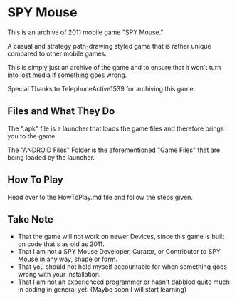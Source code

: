 # SPY Mouse
This is an archive of 2011 mobile game "SPY Mouse." 

A casual and strategy path-drawing styled game that is rather unique compared to other mobile games. 

This is simply just an archive of the game and to ensure that it won't turn into lost media if something goes wrong.

Special Thanks to TelephoneActive1539 for archiving this game.

## Files and What They Do
The ".apk" file is a launcher that loads the game files and therefore brings you to the game.

The "ANDROID Files" Folder is the aforementioned "Game Files" that are being loaded by the launcher.

## How To Play
Head over to the HowToPlay.md file and follow the steps given.

## Take Note
- That the game will not work on newer Devices, since this game is built on code that's as old as 2011.
- That I am not a SPY Mouse Developer, Curator, or Contributor to SPY Mouse in any way, shape or form.
- That you should not hold myself accountable for when something goes wrong with your installation.
- That I am not an experienced programmer or hasn't dabbled quite much in coding in general yet. (Maybe soon I will start learning)
